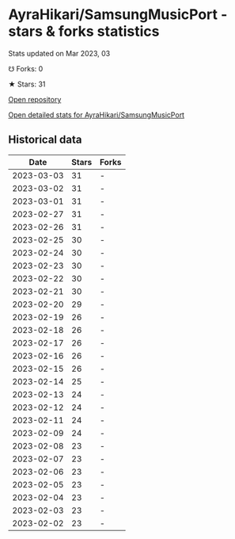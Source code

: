 # AyraHikari/SamsungMusicPort - stars & forks statistics

Stats updated on Mar 2023, 03

☋ Forks: 0

★ Stars: 31

[Open repository](https://github.com/AyraHikari/SamsungMusicPort)

[Open detailed stats for AyraHikari/SamsungMusicPort](https://reviewgithub.com/rep/AyraHikari/SamsungMusicPort)

## Historical data
| Date | Stars | Forks |
|------|-------|-------|
| 2023-03-03 | 31 | - | 
| 2023-03-02 | 31 | - | 
| 2023-03-01 | 31 | - | 
| 2023-02-27 | 31 | - | 
| 2023-02-26 | 31 | - | 
| 2023-02-25 | 30 | - | 
| 2023-02-24 | 30 | - | 
| 2023-02-23 | 30 | - | 
| 2023-02-22 | 30 | - | 
| 2023-02-21 | 30 | - | 
| 2023-02-20 | 29 | - | 
| 2023-02-19 | 26 | - | 
| 2023-02-18 | 26 | - | 
| 2023-02-17 | 26 | - | 
| 2023-02-16 | 26 | - | 
| 2023-02-15 | 26 | - | 
| 2023-02-14 | 25 | - | 
| 2023-02-13 | 24 | - | 
| 2023-02-12 | 24 | - | 
| 2023-02-11 | 24 | - | 
| 2023-02-09 | 24 | - | 
| 2023-02-08 | 23 | - | 
| 2023-02-07 | 23 | - | 
| 2023-02-06 | 23 | - | 
| 2023-02-05 | 23 | - | 
| 2023-02-04 | 23 | - | 
| 2023-02-03 | 23 | - | 
| 2023-02-02 | 23 | - | 

